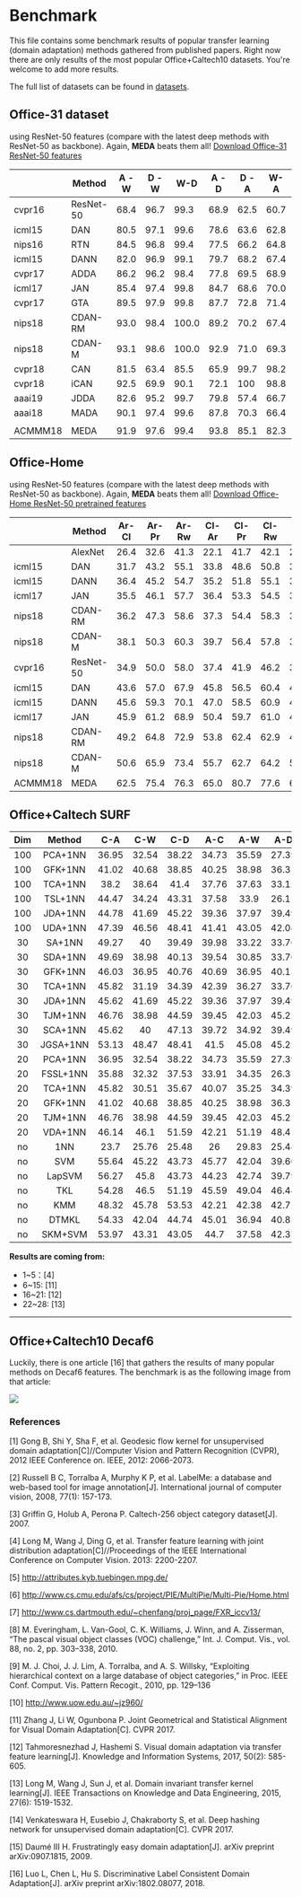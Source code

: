 # Benchmark

This file contains some benchmark results of popular transfer learning (domain adaptation) methods gathered from published papers. Right now there are only results of the most popular Office+Caltech10 datasets. You're welcome to add more results.

The full list of datasets can be found in [datasets](https://github.com/jindongwang/transferlearning/blob/master/data/dataset.md).

## Office-31 dataset 

using ResNet-50 features (compare with the latest deep methods with ResNet-50 as backbone). Again, **MEDA** beats them all! [Download Office-31 ResNet-50 features](https://pan.baidu.com/s/1UoyJSqoCKCda-NcP-zraVg)

|         | Method    | A - W | D - W | W-D    | A - D | D - A | W-A   | AVG   |
|---------|-----------|-------|-------|--------|-------|-------|-------|-------|
| cvpr16  | ResNet-50 | 68.4  | 96.7  | 99.3   | 68.9  | 62.5  | 60.7  | 76.1  |
| icml15  | DAN       | 80.5  | 97.1  | 99.6   | 78.6  | 63.6  | 62.8  | 80.4  |
| nips16  | RTN       | 84.5  | 96.8  | 99.4   | 77.5  | 66.2  | 64.8  | 81.6  |
| icml15  | DANN      | 82.0  | 96.9  | 99.1   | 79.7  | 68.2  | 67.4  | 82.2  |
| cvpr17  | ADDA      | 86.2  | 96.2  | 98.4   | 77.8  | 69.5  | 68.9  | 82.9  |
| icml17  | JAN       | 85.4  | 97.4  | 99.8   | 84.7  | 68.6  | 70.0  | 84.3  |
| cvpr17  | GTA       | 89.5  | 97.9  | 99.8   | 87.7  | 72.8  | 71.4  | 86.5  |
| nips18  | CDAN-RM   | 93.0  | 98.4  | 100.0  | 89.2  | 70.2  | 67.4  | 86.4  |
| nips18  | CDAN-M    | 93.1  | 98.6  | 100.0  | 92.9  | 71.0  | 69.3  | 87.5  |
| cvpr18  | CAN       | 81.5  | 63.4  | 85.5   | 65.9  | 99.7  | 98.2  | 82.4  |
| cvpr18  | iCAN      | 92.5  | 69.9  | 90.1   | 72.1  | 100   | 98.8  | 87.2  |
| aaai19  | JDDA      | 82.6  | 95.2  | 99.7   | 79.8  | 57.4  | 66.7  | 80.2  |
| aaai18  | MADA      | 90.1  | 97.4  | 99.6   | 87.8  | 70.3  | 66.4  | 85.2  |
|         |           |       |       |        |       |       |       |       |
| ACMMM18 | MEDA      | 91.9  | 97.6  | 99.4   | 93.8  | 85.1  | 82.3  | 91.7  |

## Office-Home

using ResNet-50 features (compare with the latest deep methods with ResNet-50 as backbone). Again, **MEDA** beats them all! [Download Office-Home ResNet-50 pretrained features](https://pan.baidu.com/s/1qvcWJCXVG8JkZnoM4BVoGg)

|         | Method    | Ar-Cl | Ar-Pr | Ar-Rw | Cl-Ar | Cl-Pr | Cl-Rw | Pr-Ar | Pr-Cl | Pr-Rw | Rw-Ar | Rw-Cl | Rw-Pr | Avg   |
|---------|-----------|-------|-------|-------|-------|-------|-------|-------|-------|-------|-------|-------|-------|-------|
|         | AlexNet   | 26.4  | 32.6  | 41.3  | 22.1  | 41.7  | 42.1  | 20.5  | 20.3  | 51.1  | 31.0  | 27.9  | 54.9  | 34.3  |
| icml15  | DAN       | 31.7  | 43.2  | 55.1  | 33.8  | 48.6  | 50.8  | 30.1  | 35.1  | 57.7  | 44.6  | 39.3  | 63.7  | 44.5  |
| icml15  | DANN      | 36.4  | 45.2  | 54.7  | 35.2  | 51.8  | 55.1  | 31.6  | 39.7  | 59.3  | 45.7  | 46.4  | 65.9  | 47.3  |
| icml17  | JAN       | 35.5  | 46.1  | 57.7  | 36.4  | 53.3  | 54.5  | 33.4  | 40.3  | 60.1  | 45.9  | 47.4  | 67.9  | 48.2  |
| nips18  | CDAN-RM   | 36.2  | 47.3  | 58.6  | 37.3  | 54.4  | 58.3  | 33.2  | 43.9  | 62.1  | 48.2  | 48.1  | 70.7  | 49.9  |
| nips18  | CDAN-M    | 38.1  | 50.3  | 60.3  | 39.7  | 56.4  | 57.8  | 35.5  | 43.1  | 63.2  | 48.4  | 48.5  | 71.1  | 51.0  |
| cvpr16  | ResNet-50 | 34.9  | 50.0  | 58.0  | 37.4  | 41.9  | 46.2  | 38.5  | 31.2  | 60.4  | 53.9  | 41.2  | 59.9  | 46.1  |
| icml15  | DAN       | 43.6  | 57.0  | 67.9  | 45.8  | 56.5  | 60.4  | 44.0  | 43.6  | 67.7  | 63.1  | 51.5  | 74.3  | 56.3  |
| icml15  | DANN      | 45.6  | 59.3  | 70.1  | 47.0  | 58.5  | 60.9  | 46.1  | 43.7  | 68.5  | 63.2  | 51.8  | 76.8  | 57.6  |
| icml17  | JAN       | 45.9  | 61.2  | 68.9  | 50.4  | 59.7  | 61.0  | 45.8  | 43.4  | 70.3  | 63.9  | 52.4  | 76.8  | 58.3  |
| nips18  | CDAN-RM   | 49.2  | 64.8  | 72.9  | 53.8  | 62.4  | 62.9  | 49.8  | 48.8  | 71.5  | 65.8  | 56.4  | 79.2  | 61.5  |
| nips18  | CDAN-M    | 50.6  | 65.9  | 73.4  | 55.7  | 62.7  | 64.2  | 51.8  | 49.1  | 74.5  | 68.2  | 56.9  | 80.7  | 62.8  |
| ACMMM18 | MEDA      | 62.5  | 75.4  | 76.3  | 65.0  | 80.7  | 77.6  | 64.2  | 65.9  | 81.1  | 70.3  | 70.4  | 84.5  | 72.8  |

## Office+Caltech SURF

| **Dim** | **Method** | **C-A** | **C-W** | **C-D** | **A-C** | **A-W** | **A-D** | **W-C** | **W-A** | **W-D** | **D-C** | **D-A** | **D-W** |
|:---:|:--------:|:-----:|:-----:|:-----:|:-----:|:-----:|:-----:|:-----:|:-----:|:-----:|:-----:|:-----:|:-----:|
| 100 | PCA+1NN | 36.95 | 32.54 | 38.22 | 34.73 | 35.59 | 27.39 | 26.36 | 31 | 77.07 | 29.65 | 32.05 | 75.93 |
| 100 | GFK+1NN | 41.02 | 40.68 | 38.85 | 40.25 | 38.98 | 36.31 | 30.72 | 29.75 | 80.89 | 30.28 | 32.05 | 75.59 |
| 100 | TCA+1NN | 38.2 | 38.64 | 41.4 | 37.76 | 37.63 | 33.12 | 29.3 | 30.06 | 87.26 | 31.7 | 32.15 | 86.1 |
| 100 | TSL+1NN | 44.47 | 34.24 | 43.31 | 37.58 | 33.9 | 26.11 | 29.83 | 30.27 | 87.26 | 28.5 | 27.56 | 85.42 |
| 100 | JDA+1NN | 44.78 | 41.69 | 45.22 | 39.36 | 37.97 | 39.49 | 31.17 | 32.78 | 89.17 | 31.52 | 33.09 | 89.49 |
| 100 | UDA+1NN | 47.39 | 46.56 | 48.41 | 41.41 | 43.05 | 42.04 | 32.41 | 34.45 | 91.08 | 34.19 | 34.24 | 90.85 |
| 30 | SA+1NN | 49.27 | 40 | 39.49 | 39.98 | 33.22 | 33.76 | 35.17 | 39.25 | 75.16 | 34.55 | 39.87 | 76.95 |
| 30 | SDA+1NN | 49.69 | 38.98 | 40.13 | 39.54 | 30.85 | 33.76 | 34.73 | 39.25 | 75.8 | 35.89 | 38.73 | 76.95 |
| 30 | GFK+1NN | 46.03 | 36.95 | 40.76 | 40.69 | 36.95 | 40.13 | 24.76 | 27.56 | 85.35 | 29.3 | 28.71 | 80.34 |
| 30 | TCA+1NN | 45.82 | 31.19 | 34.39 | 42.39 | 36.27 | 33.76 | 29.39 | 28.91 | 89.17 | 30.72 | 31 | 86.1 |
| 30 | JDA+1NN | 45.62 | 41.69 | 45.22 | 39.36 | 37.97 | 39.49 | 31.17 | 32.78 | 89.17 | 31.52 | 33.09 | 89.49 |
| 30 | TJM+1NN | 46.76 | 38.98 | 44.59 | 39.45 | 42.03 | 45.22 | 30.19 | 29.96 | 89.17 | 31.43 | 32.78 | 85.42 |
| 30 | SCA+1NN | 45.62 | 40 | 47.13 | 39.72 | 34.92 | 39.49 | 31.08 | 29.96 | 87.26 | 30.72 | 31.63 | 84.41 |
| 30 | JGSA+1NN | 53.13 | 48.47 | 48.41 | 41.5 | 45.08 | 45.22 | 33.57 | 40.81 | 88.54 | 30.28 | 38.73 | 93.22 |
| 20 | PCA+1NN | 36.95 | 32.54 | 38.22 | 34.73 | 35.59 | 27.39 | 26.36 | 29.35 | 77.07 | 29.65 | 32.05 | 75.93 |
| 20 | FSSL+1NN | 35.88 | 32.32 | 37.53 | 33.91 | 34.35 | 26.37 | 25.85 | 29.53 | 76.79 | 27.89 | 30.61 | 74.99 |
| 20 | TCA+1NN | 45.82 | 30.51 | 35.67 | 40.07 | 35.25 | 34.39 | 29.92 | 28.81 | 85.99 | 32.06 | 31.42 | 86.44 |
| 20 | GFK+1NN | 41.02 | 40.68 | 38.85 | 40.25 | 38.98 | 36.31 | 30.72 | 29.75 | 80.89 | 30.28 | 32.05 | 75.59 |
| 20 | TJM+1NN | 46.76 | 38.98 | 44.59 | 39.45 | 42.03 | 45.22 | 30.19 | 29.96 | 89.17 | 31.43 | 32.78 | 85.42 |
| 20 | VDA+1NN | 46.14 | 46.1 | 51.59 | 42.21 | 51.19 | 48.41 | 27.6 | 26.1 | 89.18 | 31.26 | 37.68 | 90.85 |
| no | 1NN | 23.7 | 25.76 | 25.48 | 26 | 29.83 | 25.48 | 19.86 | 22.96 | 59.24 | 26.27 | 28.5 | 63.39 |
| no | SVM | 55.64 | 45.22 | 43.73 | 45.77 | 42.04 | 39.66 | 31.43 | 34.76 | 82.8 | 29.39 | 26.62 | 63.39 |
| no | LapSVM | 56.27 | 45.8 | 43.73 | 44.23 | 42.74 | 39.79 | 31.99 | 34.77 | 83.43 | 29.49 | 27.37 | 64.31 |
| no | TKL | 54.28 | 46.5 | 51.19 | 45.59 | 49.04 | 46.44 | 34.82 | 40.92 | 83.44 | 35.8 | 40.71 | 84.75 |
| no | KMM | 48.32 | 45.78 | 53.53 | 42.21 | 42.38 | 42.72 | 29.01 | 31.94 | 71.98 | 31.61 | 32.2 | 72.88 |
| no | DTMKL | 54.33 | 42.04 | 44.74 | 45.01 | 36.94 | 40.85 | 32.5 | 36.53 | 88.85 | 32.1 | 34.03 | 81.69 |
| no | SKM+SVM | 53.97 | 43.31 | 43.05 | 44.7 | 37.58 | 42.37 | 31.34 | 35.07 | 89.81 | 30.37 | 30.27 | 81.02 |

**Results are coming from:**

- 1~5：[4]
- 6~15: [11]
- 16~21: [12]
- 22~28: [13]

- - -

## Office+Caltech10 Decaf6

Luckily, there is one article [16] that gathers the results of many popular methods on Decaf6 features. The benchmark is as the following image from that article:

![](https://raw.githubusercontent.com/jindongwang/transferlearning/master/png/result_office_caltech_decaf.jpg)

### References

[1] Gong B, Shi Y, Sha F, et al. Geodesic flow kernel for unsupervised domain adaptation[C]//Computer Vision and Pattern Recognition (CVPR), 2012 IEEE Conference on. IEEE, 2012: 2066-2073.

[2] Russell B C, Torralba A, Murphy K P, et al. LabelMe: a database and web-based tool for image annotation[J]. International journal of computer vision, 2008, 77(1): 157-173.

[3] Griffin G, Holub A, Perona P. Caltech-256 object category dataset[J]. 2007.

[4] Long M, Wang J, Ding G, et al. Transfer feature learning with joint distribution adaptation[C]//Proceedings of the IEEE International Conference on Computer Vision. 2013: 2200-2207.

[5] http://attributes.kyb.tuebingen.mpg.de/

[6] http://www.cs.cmu.edu/afs/cs/project/PIE/MultiPie/Multi-Pie/Home.html

[7] http://www.cs.dartmouth.edu/~chenfang/proj_page/FXR_iccv13/

[8] M. Everingham, L. Van-Gool, C. K. Williams, J. Winn, and A. Zisserman, “The pascal visual object classes (VOC) challenge,” Int. J. Comput. Vis., vol. 88, no. 2, pp. 303–338, 2010.

[9] M. J. Choi, J. J. Lim, A. Torralba, and A. S. Willsky, “Exploiting hierarchical context on a large database of object categories,” in Proc. IEEE Conf. Comput. Vis. Pattern Recogit., 2010, pp. 129–136

[10] http://www.uow.edu.au/~jz960/

[11] Zhang J, Li W, Ogunbona P. Joint Geometrical and Statistical Alignment for Visual Domain Adaptation[C]. CVPR 2017.

[12] Tahmoresnezhad J, Hashemi S. Visual domain adaptation via transfer feature learning[J]. Knowledge and Information Systems, 2017, 50(2): 585-605.

[13] Long M, Wang J, Sun J, et al. Domain invariant transfer kernel learning[J]. IEEE Transactions on Knowledge and Data Engineering, 2015, 27(6): 1519-1532.

[14] Venkateswara H, Eusebio J, Chakraborty S, et al. Deep hashing network for unsupervised domain adaptation[C]. CVPR 2017.

[15] Daumé III H. Frustratingly easy domain adaptation[J]. arXiv preprint arXiv:0907.1815, 2009.

[16] Luo L, Chen L, Hu S. Discriminative Label Consistent Domain Adaptation[J]. arXiv preprint arXiv:1802.08077, 2018.